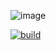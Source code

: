 ![image](https://img.shields.io/badge/Godot-478CBF?style=for-the-badge&logo=GodotEngine&logoColor=white)

[![build](https://github.com/Archteller-Games/Consonance-Dev/actions/workflows/build-export.yml/badge.svg?branch=master)](https://github.com/Archteller-Games/Consonance-Dev/actions/workflows/build-export.yml)
